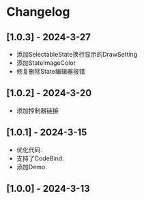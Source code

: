 # Changelog

## [1.0.3] - 2024-3-27
- 添加SelectableState换行显示的DrawSetting
- 添加StateImageColor
- 修复删除State编辑器报错

## [1.0.2] - 2024-3-20
- 添加控制器链接

## [1.0.1] - 2024-3-15
- 优化代码.
- 支持了CodeBind.
- 添加Demo.

## [1.0.0] - 2024-3-13